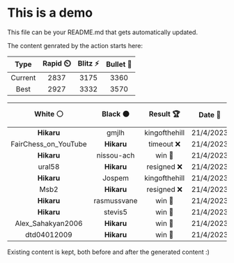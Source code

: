 # This is a demo

This file can be your README.md that gets automatically updated.

The content genrated by the action starts here:

<!--START_SECTION:chessStats-->
<!-- Automatically generated with https://github.com/Balastrong/chess-stats-action -->

| Type | Rapid ⏲️ | Blitz ⚡ | Bullet 🔫 |
|:---:|:---:|:---:|:---:|
| Current | 2837 | 3175 | 3360 |
| Best | 2927 | 3332 | 3570 |

| White ⚪ | Black ⚫ | Result 🏆 | Date 📅 | Position 🗺️ | Type 🕕 |
|:---:|:---:|:---:|:---:|:---:|:---:|
| **Hikaru** | gmjlh | kingofthehill  | 21/4/2023 | <a href="http://www.ee.unb.ca/cgi-bin/tervo/fen.pl?select=8/pp4bp/5p2/3k4/8/8/PPP2PPP/3qQK2 w - -">Link</a> | Blitz |
| FairChess_on_YouTube | **Hikaru** | timeout ❌ | 21/4/2023 | <a href="http://www.ee.unb.ca/cgi-bin/tervo/fen.pl?select=4k3/pp6/3RK3/1N1p1P2/8/1P4P1/P7/q7 b - -">Link</a> | Blitz |
| **Hikaru** | nissou-ach | win 🥇 | 21/4/2023 | <a href="http://www.ee.unb.ca/cgi-bin/tervo/fen.pl?select=3R4/P1p3p1/2p5/5k1p/1P1Kp3/8/6PP/8 b - -">Link</a> | Blitz |
| ural58 | **Hikaru** | resigned ❌ | 21/4/2023 | <a href="http://www.ee.unb.ca/cgi-bin/tervo/fen.pl?select=3r2k1/5p1p/p5p1/2B5/q1P1Q2P/4KP2/P7/3R3R b - -">Link</a> | Blitz |
| **Hikaru** | Jospem | kingofthehill  | 21/4/2023 | <a href="http://www.ee.unb.ca/cgi-bin/tervo/fen.pl?select=8/1p4p1/2P5/4k3/1N1p1r2/7P/4K3/2R5 w - -">Link</a> | Blitz |
| Msb2 | **Hikaru** | resigned ❌ | 21/4/2023 | <a href="http://www.ee.unb.ca/cgi-bin/tervo/fen.pl?select=1r6/4k2p/4p2P/1bPpPprB/p1p2P2/P1P1K3/8/7R b - -">Link</a> | Blitz |
| **Hikaru** | rasmussvane | win 🥇 | 21/4/2023 | <a href="http://www.ee.unb.ca/cgi-bin/tervo/fen.pl?select=8/1q2n3/3p1k2/1P1Np1p1/1P4P1/3Q1K2/5P2/8 b - -">Link</a> | Blitz |
| **Hikaru** | stevis5 | win 🥇 | 21/4/2023 | <a href="http://www.ee.unb.ca/cgi-bin/tervo/fen.pl?select=5k2/8/2p5/2Pp1P2/3B4/7P/5PK1/4R3 b - -">Link</a> | Blitz |
| Alex_Sahakyan2006 | **Hikaru** | win 🥇 | 21/4/2023 | <a href="http://www.ee.unb.ca/cgi-bin/tervo/fen.pl?select=8/Q3Rq1k/4pppP/3p4/p2Pn2P/2rK4/5r1B/6R1 w - -">Link</a> | Blitz |
| dtd04012009 | **Hikaru** | win 🥇 | 21/4/2023 | <a href="http://www.ee.unb.ca/cgi-bin/tervo/fen.pl?select=3r4/1p3Ppp/2k5/1p6/2pb1PK1/Pr4P1/1P3P2/8 w - -">Link</a> | Blitz |

<!--END_SECTION:chessStats-->

Existing content is kept, both before and after the generated content :)
